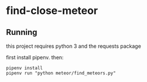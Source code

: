 # find-close-meteor


## Running

this project requires python 3 and the requests package

first install pipenv. then:

```
pipenv install
pipenv run "python meteor/find_meteors.py"
```
